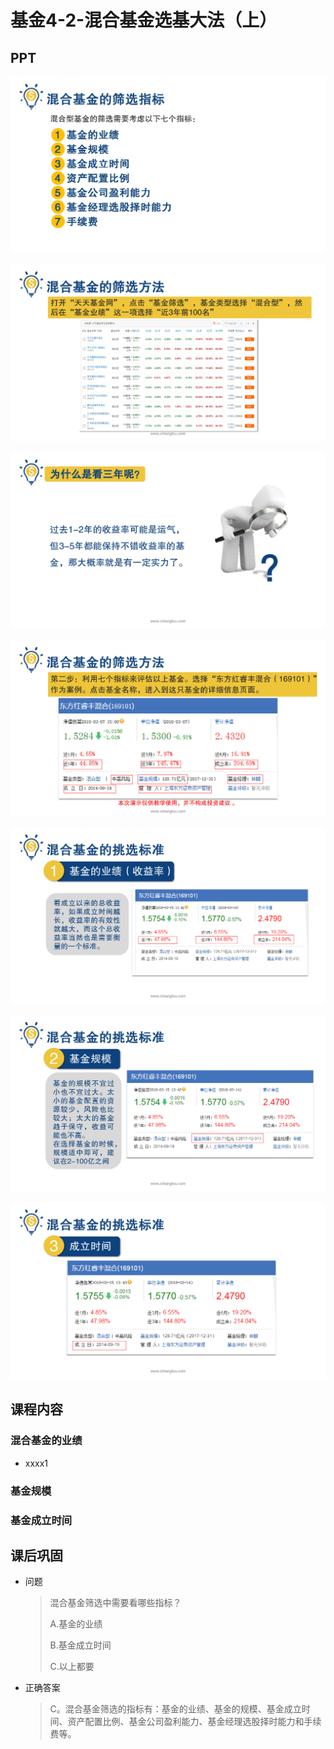 # 基金4-2-混合基金选基大法（上）

## PPT

![课程ppt](assets/4-2-1.jpeg)

![课程ppt](assets/4-2-2.jpeg)

![课程ppt](assets/4-2-3.jpeg)

![课程ppt](assets/4-2-4.jpeg)

![课程ppt](assets/4-2-5.jpeg)

![课程ppt](assets/4-2-6.jpeg)

![课程ppt](assets/4-2-7.jpeg)

## 课程内容

### 混合基金的业绩

- xxxx1

  > 

### 基金规模

### 基金成立时间

## 课后巩固

- 问题

  > 混合基金筛选中需要看哪些指标？
  >
  > A.基金的业绩
  >
  > B.基金成立时间
  >
  > C.以上都要

- 正确答案

  > C。混合基金筛选的指标有：基金的业绩、基金的规模、基金成立时间、资产配置比例、基金公司盈利能力、基金经理选股择时能力和手续费等。